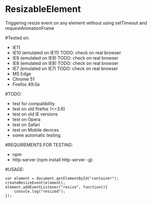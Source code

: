 # ResizableElement
Triggering resize event on any element without using setTimeout and requestAnimationFrame

#Tested on: 
- IE11
- IE10 (emulated on IE11) TODO: check on real browser
- IE9 (emulated on IE9) TODO: check on real browser
- IE8 (emulated on IE8) TODO: check on real browser
- IE7 (emulated on IE7) TODO: check on real browser
- MS Edge
- Chrome 51
- Firefox 49.0a

#TODO:
- test for compatibility
- test on old firefox (<=3.6)
- test on old IE versions
- test on Opera
- test on Safari
- test on Mobile devices
- some automatic testing

#REQUIREMENTS FOR TESTING:
- npm
- http-server (npm install http-server -g)

#USAGE:
```
var element = document.getElementById("container");
createResizeEvent(element);
element.addEventListener("resize", function(){
    console.log("resized");
});
```